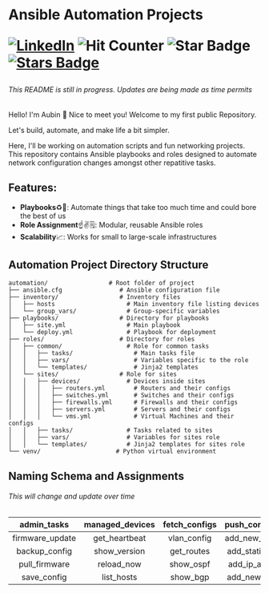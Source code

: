 <h1 align="left"> Ansible Automation Projects

[![LinkedIn](https://img.shields.io/badge/LinkedIn-Profile-blue)](https://www.linkedin.com/in/aubinazuriah995?trk=profile-badge)
![Hit Counter](https://hits.seeyoufarm.com/api/count/incr/badge.svg?url=https%3A%2F%2Fgithub.com%2Fsudoesjudo1212%2Fhit-counter)
<img src="https://img.shields.io/static/v1?label=%F0%9F%8C%9F&message=If%20Useful&style=style=flat&color=BC4E99" alt="Star Badge"/>
<a href="https://github.com/sudoesjudo/automation/stargazers"><img src="https://img.shields.io/github/stars/sudoesjudo/automation" alt="Stars Badge"/></a>


###### This README is still in progress. Updates are being made as time permits

Hello! I'm Aubin 👋 Nice to meet you! Welcome to my first public Repository. 

Let's build, automate, and make life a bit simpler.

Here, I'll be working on automation scripts and fun networking projects.<br/>
This repository contains Ansible playbooks and roles designed to automate network configuration changes amongst other repatitive tasks.

## Features:
- **Playbooks**♻️📘: Automate things that take too much time and could bore the best of us
- **Role Assignment**☝️✌️🗒️: Modular, reusable Ansible roles                   
- **Scalability**📈: Works for small to large-scale infrastructures

## Automation Project Directory Structure

```plaintext
automation/                 # Root folder of project
├── ansible.cfg                # Ansible configuration file
├── inventory/                 # Inventory files
│   ├── hosts                    # Main inventory file listing devices
│   └── group_vars/              # Group-specific variables
├── playbooks/                 # Directory for playbooks
│   ├── site.yml                 # Main playbook
│   └── deploy.yml               # Playbook for deployment
├── roles/                     # Directory for roles
│   ├── common/                  # Role for common tasks
│   │   ├── tasks/                 # Main tasks file
│   │   ├── vars/                  # Variables specific to the role
│   │   └── templates/             # Jinja2 templates
│   └── sites/                 # Role for sites
│   │   ├── devices/             # Devices inside sites
│   │   │   ├── routers.yml        # Routers and their configs
│   │   │   ├── switches.yml       # Switches and their configs
│   │   │   ├── firewalls.yml      # Firewalls and their configs
│   │   │   ├── servers.yml        # Servers and their configs
│   │   │   └── vms.yml            # Virtual Machines and their configs
│   │   ├── tasks/               # Tasks related to sites
│   │   ├── vars/                # Variables for sites role
│   │   └── templates/           # Jinja2 templates for sites role
└── venv/                     # Python virtual environment
```

## Naming Schema and Assignments
###### This will change and update over time 
  

| admin_tasks     | managed_devices | fetch_configs | push_configs  | interface_configs |
|:---------------:|:---------------:|:-------------:|:-------------:|:-----------------:|
| firmware_update | get_heartbeat   | vlan_config   | add_new_vlan  | show_up_down      |
| backup_config   | show_version    | get_routes    | add_static_rt | show_counters     |
| pull_firmware   | reload_now      | show_ospf     | add_ip_addr   | show_errors       |
| save_config     | list_hosts      | show_bgp      | add_new_svi   | ip_addr           |
             







